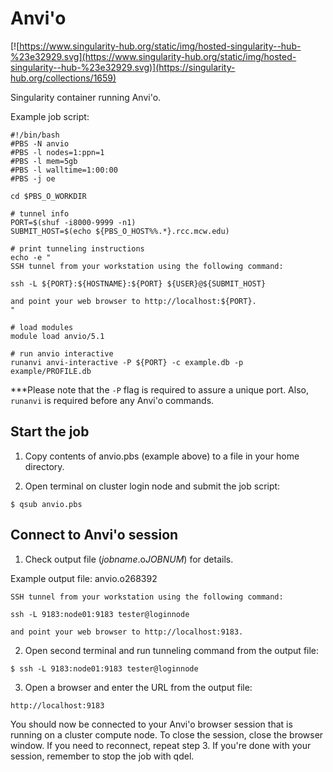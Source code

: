 # Anvi'o
[![https://www.singularity-hub.org/static/img/hosted-singularity--hub-%23e32929.svg](https://www.singularity-hub.org/static/img/hosted-singularity--hub-%23e32929.svg)](https://singularity-hub.org/collections/1659)

Singularity container running Anvi'o.

Example job script:
```
#!/bin/bash
#PBS -N anvio
#PBS -l nodes=1:ppn=1
#PBS -l mem=5gb
#PBS -l walltime=1:00:00
#PBS -j oe

cd $PBS_O_WORKDIR

# tunnel info
PORT=$(shuf -i8000-9999 -n1)
SUBMIT_HOST=$(echo ${PBS_O_HOST%%.*}.rcc.mcw.edu)

# print tunneling instructions
echo -e "
SSH tunnel from your workstation using the following command:

ssh -L ${PORT}:${HOSTNAME}:${PORT} ${USER}@${SUBMIT_HOST}

and point your web browser to http://localhost:${PORT}.
"

# load modules
module load anvio/5.1

# run anvio interactive
runanvi anvi-interactive -P ${PORT} -c example.db -p example/PROFILE.db
```
***Please note that the ```-P``` flag is required to assure a unique port. Also, ```runanvi``` is required before any Anvi'o commands.

## Start the job
1. Copy contents of anvio.pbs (example above) to a file in your home directory.

2. Open terminal on cluster login node and submit the job script:

```
$ qsub anvio.pbs
```

## Connect to Anvi'o session
1. Check output file (*jobname*.o*JOBNUM*) for details.

Example output file: anvio.o268392
```
SSH tunnel from your workstation using the following command:

ssh -L 9183:node01:9183 tester@loginnode

and point your web browser to http://localhost:9183.
```

2. Open second terminal and run tunneling command from the output file:
```
$ ssh -L 9183:node01:9183 tester@loginnode
```
3. Open a browser and enter the URL from the output file:
```
http://localhost:9183
```

You should now be connected to your Anvi'o browser session that is running on a cluster compute node. To close the session, close the browser window. If you need to reconnect, repeat step 3. If you're done with your session, remember to stop the job with qdel.

